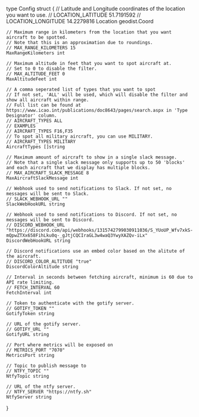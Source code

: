 type Config struct {
	// Latitude and Longitude coordinates of the location you want to use.
	// LOCATION_LATITUDE 51.7191592
	// LOCATION_LONGITUDE 14.2279816
	Location geodist.Coord

	// Maximum range in kilometers from the location that you want aircraft to be spotted.
	// Note that this is an approximation due to roundings.
	// MAX_RANGE_KILOMETERS 15
	MaxRangeKilometers int

	// Maximum altitude in feet that you want to spot aircraft at.
	// Set to 0 to disable the filter.
	// MAX_ALTITUDE_FEET 0
	MaxAltitudeFeet int

	// A comma seperated list of types that you want to spot
	// If not set, 'ALL' will be used, which will disable the filter and show all aircraft within range.
	// Full list can be found at https://www.icao.int/publications/doc8643/pages/search.aspx in 'Type Designator' column.
	// AIRCRAFT_TYPES ALL
	// EXAMPLES
	// AIRCRAFT_TYPES F16,F35
	// To spot all military aircraft, you can use MILITARY.
	// AIRCRAFT_TYPES MILITARY
	AircraftTypes []string

	// Maximum amount of aircraft to show in a single slack message.
	// Note that a single slack message only supports up to 50 'blocks' and each aircraft that we display has multiple blocks.
	// MAX_AIRCRAFT_SLACK_MESSAGE 8
	MaxAircraftSlackMessage int

	// Webhook used to send notifications to Slack. If not set, no messages will be sent to Slack.
	// SLACK_WEBHOOK_URL ""
	SlackWebHookURL string

	// Webhook used to send notifications to Discord. If not set, no messages will be sent to Discord.
	// DISCORD_WEBHOOK_URL "https://discord.com/api/webhooks/1315742799030911036/S_YUoUP_Wfv7xkS-mQpwZTXx658FihLku0q-_gJtjCQCIraGL3w4waQ3YwyXAZQv-iLx"
	DiscordWebHookURL string

	// Discord notifications use an embed color based on the alitute of the aircraft.
	// DISCORD_COLOR_ALTITUDE "true"
	DiscordColorAltitude string

	// Interval in seconds between fetching aircraft, minimum is 60 due to API rate limiting.
	// FETCH_INTERVAL 60
	FetchInterval int

	// Token to authenticate with the gotify server.
	// GOTIFY_TOKEN ""
	GotifyToken string

	// URL of the gotify server.
	// GOTIFY_URL ""
	GotifyURL string

	// Port where metrics will be exposed on
	// METRICS_PORT "7070"
	MetricsPort string

	// Topic to publish message to
	// NTFY_TOPIC ""
	NtfyTopic string

	// URL of the ntfy server.
	// NTFY_SERVER "https://ntfy.sh"
	NtfyServer string
}
